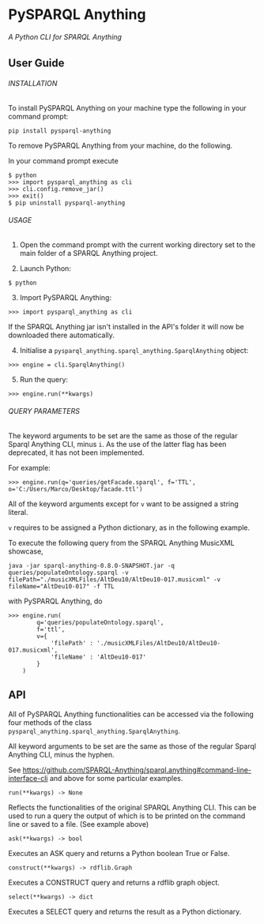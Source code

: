 # PySPARQL Anything
###### A Python CLI for SPARQL Anything

## User Guide

###### INSTALLATION 

To install PySPARQL Anything on your machine type the following in your command prompt:
```
pip install pysparql-anything 
```

To remove PySPARQL Anything from your machine, do the following.

In your command prompt execute
```
$ python
>>> import pysparql_anything as cli
>>> cli.config.remove_jar()
>>> exit()
$ pip uninstall pysparql-anything
```

###### USAGE

1) Open the command prompt with the current working directory set to the main folder of a SPARQL Anything project.

2) Launch Python: 
```
$ python 
```
   
3) Import PySPARQL Anything: 
```
>>> import pysparql_anything as cli
```

If the SPARQL Anything jar isn't installed in the API's folder it will now be downloaded there automatically.

4) Initialise a ```pysparql_anything.sparql_anything.SparqlAnything``` object:
``` 
>>> engine = cli.SparqlAnything()
```

5) Run the query:
```
>>> engine.run(**kwargs)
```

###### QUERY PARAMETERS

The keyword arguments to be set are the same as those of the regular Sparql Anything CLI, minus ```i```.
As the use of the latter flag has been deprecated, it has not been implemented.

For example:
```
>>> engine.run(q='queries/getFacade.sparql', f='TTL', o='C:/Users/Marco/Desktop/facade.ttl')
```

All of the keyword arguments except for ```v``` want to be assigned a string literal. 

```v``` requires to be assigned a Python dictionary, as in the following example.

To execute the following query from the SPARQL Anything MusicXML showcase,
```
java -jar sparql-anything-0.8.0-SNAPSHOT.jar -q queries/populateOntology.sparql -v filePath="./musicXMLFiles/AltDeu10/AltDeu10-017.musicxml" -v fileName="AltDeu10-017" -f TTL
```

with PySPARQL Anything, do
```
>>> engine.run(
    	q='queries/populateOntology.sparql',
    	f='ttl',
    	v={
            'filePath' : './musicXMLFiles/AltDeu10/AltDeu10-017.musicxml',
            'fileName' : 'AltDeu10-017'
    	}
    )
```

## API

All of PySPARQL Anything functionalities can be accessed via the following four methods of the class 
```pysparql_anything.sparql_anything.SparqlAnything```.

All keyword arguments to be set are the same as those of the regular Sparql Anything CLI, minus the hyphen.

See https://github.com/SPARQL-Anything/sparql.anything#command-line-interface-cli  and above for some particular
examples.

``` run(**kwargs) -> None ```

Reflects the functionalities of the original SPARQL Anything CLI. This can be used to run a query the output of
which is to be printed on the command line or saved to a file. (See example above)

``` ask(**kwargs) -> bool ```

Executes an ASK query and returns a Python boolean True or False.

``` construct(**kwargs) -> rdflib.Graph ```

Executes a CONSTRUCT query and returns a rdflib graph object.

``` select(**kwargs) -> dict ```

Executes a SELECT query and returns the result as a Python dictionary. 